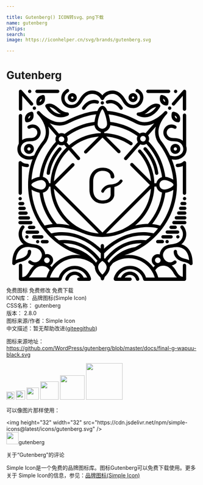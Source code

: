 ```yaml
---

title: Gutenberg() ICON转svg、png下载
name: gutenberg
zhTips: 
search: 
image: https://iconhelper.cn/svg/brands/gutenberg.svg

---
```


# Gutenberg  <small style="font-size: 60%;font-weight: 100"></small>

<div id="svg" class="svg-wrap">
<svg role="img" viewBox="0 0 24 24" xmlns="http://www.w3.org/2000/svg"><title>Gutenberg icon</title><path d="M14.439,11.358c-0.084-0.057-0.199-0.034-0.256,0.051c-0.334,0.503-1.043,0.53-1.08,0.53 c-0.007,0-0.01,0-0.017,0c-0.874,0-1.208,0.746-1.221,0.776c-0.04,0.094,0.003,0.202,0.094,0.243 c0.024,0.01,0.051,0.017,0.074,0.017c0.071,0,0.138-0.04,0.169-0.111c0.003-0.007,0.233-0.52,0.823-0.553v0.955 c-0.024,0.206-0.121,0.368-0.294,0.489c-0.179,0.125-0.418,0.189-0.712,0.189c-0.351,0-0.638-0.121-0.85-0.361 c-0.216-0.24-0.324-0.58-0.324-1.019l0.003-1.053c0.017-0.388,0.121-0.695,0.321-0.914c0.216-0.24,0.499-0.361,0.85-0.361 c0.294,0,0.533,0.064,0.712,0.189c0.179,0.125,0.28,0.297,0.297,0.52l0,0c0,0.007,0,0.017,0,0.024c0,0.128,0.105,0.233,0.233,0.233 c0.128,0,0.233-0.105,0.233-0.233c0-0.007,0-0.017,0-0.024l0,0c-0.034-0.334-0.186-0.597-0.459-0.796 C12.762,9.948,12.422,9.85,12.01,9.85c-0.489,0-0.884,0.162-1.184,0.482c-0.283,0.3-0.432,0.695-0.449,1.181l0,0l0,0 c0,0.034-0.003,0.067-0.003,0.101l0.003,0.948h-0.003c0,0.536,0.152,0.965,0.452,1.285s0.695,0.482,1.184,0.482 c0.412,0,0.752-0.098,1.026-0.297c0.25-0.182,0.398-0.422,0.449-0.719l0.01-1.059c0.307-0.074,0.725-0.243,0.989-0.641 C14.55,11.53,14.527,11.415,14.439,11.358z M17.688,0.511h2.588c0.115,0,0.209-0.094,0.209-0.209s-0.094-0.209-0.209-0.209h-2.588 c-0.115,0-0.209,0.094-0.209,0.209S17.573,0.511,17.688,0.511z M3.825,0.511h2.588c0.115,0,0.209-0.094,0.209-0.209 S6.527,0.093,6.413,0.093H3.825c-0.115,0-0.209,0.094-0.209,0.209S3.707,0.511,3.825,0.511z M20.408,2.191 c0.116,0,0.209,0.094,0.209,0.209c0,0.116-0.094,0.209-0.209,0.209c-0.116,0-0.209-0.094-0.209-0.209 C20.198,2.285,20.292,2.191,20.408,2.191z M11.99,1.533c0.116,0,0.209,0.094,0.209,0.209s-0.094,0.209-0.209,0.209 s-0.209-0.094-0.209-0.209S11.874,1.533,11.99,1.533z M8.11,2.404c0.003,0,0.007,0,0.01,0c0.786,0,1.137-0.493,1.404-0.951 c0.088-0.152,0.412-0.658,0.87-0.789c0.567-0.165,1.171,0.098,1.407,0.614c0.034,0.074,0.108,0.118,0.182,0.121 c0.003,0,0.007,0,0.01,0c0.003,0,0.007,0,0.013,0c0.074-0.003,0.148-0.047,0.182-0.121c0.236-0.516,0.84-0.779,1.407-0.614 c0.459,0.135,0.783,0.638,0.87,0.789c0.267,0.462,0.617,0.951,1.414,0.951l0,0c0.479,0,1.046-0.358,1.204-1.043 c0.132-0.567-0.111-1.08-0.641-1.339c-0.105-0.051-0.229-0.01-0.28,0.094c-0.051,0.105-0.01,0.229,0.094,0.28 c0.503,0.25,0.459,0.692,0.418,0.87c-0.081,0.351-0.391,0.722-0.8,0.722c-0.523,0-0.773-0.263-1.053-0.746 c-0.138-0.236-0.523-0.81-1.113-0.982c-0.644-0.189-1.326,0.037-1.717,0.533c-0.391-0.496-1.073-0.722-1.717-0.533 c-0.59,0.172-0.975,0.746-1.113,0.982c-0.28,0.482-0.53,0.746-1.043,0.746c-0.003,0-0.007,0-0.007,0 c-0.445-0.003-0.729-0.314-0.81-0.621c-0.04-0.145-0.125-0.641,0.442-0.978c0.098-0.057,0.132-0.186,0.071-0.287 C7.755,0.005,7.631-0.029,7.529,0.032C6.878,0.42,6.777,1.034,6.898,1.479C7.047,2.029,7.536,2.4,8.11,2.404z M11.996,22.1H12l0,0 H11.996z M3.498,2.191c0.116,0,0.209,0.094,0.209,0.209c0,0.116-0.094,0.209-0.209,0.209S3.288,2.516,3.288,2.4 C3.288,2.285,3.382,2.191,3.498,2.191z M2.911,0.096c0.116,0,0.209,0.094,0.209,0.209S3.026,0.514,2.911,0.514 S2.701,0.421,2.701,0.305S2.795,0.096,2.911,0.096z M21.15,0.096c0.116,0,0.209,0.094,0.209,0.209s-0.094,0.209-0.209,0.209 s-0.209-0.094-0.209-0.209S21.034,0.096,21.15,0.096z M22.27,13.5c0.116,0,0.209,0.094,0.209,0.209 c0,0.116-0.094,0.209-0.209,0.209c-0.116,0-0.209-0.094-0.209-0.209C22.061,13.594,22.154,13.5,22.27,13.5z M21.43,18.285 c0.116,0,0.209,0.094,0.209,0.209c0,0.116-0.094,0.209-0.209,0.209s-0.209-0.094-0.209-0.209 C21.221,18.378,21.314,18.285,21.43,18.285z M20.087,18.882c0.116,0,0.209,0.094,0.209,0.209c0,0.116-0.094,0.209-0.209,0.209 c-0.116,0-0.209-0.094-0.209-0.209C19.878,18.975,19.972,18.882,20.087,18.882z M7.674,1.088c0,0.31,0.253,0.563,0.563,0.563 c0.31,0,0.563-0.253,0.563-0.563S8.548,0.524,8.238,0.524C7.928,0.521,7.674,0.774,7.674,1.088z M8.238,0.939 c0.081,0,0.148,0.067,0.148,0.148c0,0.081-0.067,0.148-0.148,0.148c-0.081,0-0.148-0.067-0.148-0.148 C8.089,1.007,8.157,0.939,8.238,0.939z M15.829,1.651c0.31,0,0.563-0.253,0.563-0.563s-0.253-0.563-0.563-0.563 c-0.31,0-0.563,0.253-0.563,0.563S15.519,1.651,15.829,1.651z M15.829,0.939c0.081,0,0.148,0.067,0.148,0.148 c0,0.081-0.067,0.148-0.148,0.148s-0.148-0.067-0.148-0.148C15.681,1.007,15.748,0.939,15.829,0.939z M12.56,1.439 c-0.108,0.04-0.162,0.159-0.121,0.267c0.04,0.108,0.159,0.162,0.267,0.125c0.034-0.013,0.843-0.283,1.464,0.682 c0.04,0.061,0.108,0.094,0.175,0.094c0.037,0,0.078-0.01,0.111-0.034c0.098-0.061,0.125-0.192,0.064-0.287 C13.872,1.284,12.955,1.294,12.56,1.439z M11.433,1.439c-0.03-0.01-0.307-0.108-0.685-0.051c-0.351,0.051-0.854,0.25-1.272,0.901 C9.415,2.387,9.442,2.515,9.54,2.576c0.034,0.024,0.074,0.034,0.111,0.034c0.067,0,0.135-0.034,0.175-0.094 c0.617-0.965,1.427-0.695,1.464-0.682c0.108,0.04,0.226-0.017,0.267-0.125C11.598,1.601,11.541,1.479,11.433,1.439z M21.032,2.009 l1.016-1.154v1.663c0,0.115,0.094,0.209,0.209,0.209s0.209-0.094,0.209-0.209V0.305c0-0.088-0.054-0.165-0.135-0.196 s-0.172-0.007-0.229,0.057l-1.38,1.569c-0.078,0.088-0.067,0.219,0.02,0.294C20.823,2.107,20.954,2.097,21.032,2.009z M1.767,2.731 c0.115,0,0.209-0.094,0.209-0.209V0.858l1.016,1.154C3.069,2.1,3.201,2.107,3.285,2.033c0.088-0.078,0.094-0.209,0.02-0.294 l-1.38-1.572C1.868,0.103,1.777,0.079,1.696,0.109C1.615,0.14,1.561,0.217,1.561,0.305v2.217C1.561,2.636,1.652,2.731,1.767,2.731z  M16.497,2.937c-0.098-0.007-0.189,0.061-0.213,0.155c-0.024,0.098,0.024,0.199,0.111,0.24c0.331,0.155,0.631,0.216,0.901,0.216 c0.516,0,0.928-0.226,1.215-0.462c0.459-0.378,0.695-0.854,0.705-0.874c0.047-0.098,0.013-0.216-0.081-0.27 c-0.213-0.125-0.58-0.202-1.14,0.138c-0.28,0.172-0.496,0.378-0.533,0.415C16.949,2.947,16.521,2.937,16.497,2.937z M17.742,2.805 c0.003-0.003,0.007-0.007,0.01-0.01c0.159-0.159,0.607-0.526,0.958-0.543c-0.101,0.145-0.253,0.341-0.459,0.513 c-0.304,0.25-0.628,0.371-0.972,0.364C17.422,3.055,17.58,2.947,17.742,2.805z M4.958,1.941C4.864,1.995,4.83,2.114,4.878,2.211 c0.01,0.02,0.246,0.496,0.705,0.874c0.287,0.236,0.695,0.462,1.215,0.462c0.273,0,0.574-0.061,0.901-0.216 c0.091-0.044,0.135-0.142,0.111-0.24C7.786,2.994,7.698,2.93,7.597,2.933c-0.017,0-0.449,0.013-0.962-0.439 C6.598,2.458,6.382,2.252,6.102,2.08C5.542,1.742,5.171,1.82,4.958,1.941z M6.355,2.805c0.159,0.142,0.317,0.246,0.462,0.324 c-0.729,0.007-1.211-0.55-1.431-0.877c0.351,0.017,0.8,0.385,0.958,0.543C6.349,2.798,6.352,2.802,6.355,2.805z M22.516,19.759 c-0.209-0.175-0.439-0.277-0.651-0.334c0.081-0.061,0.159-0.132,0.226-0.209c0.516-0.607,0.52-1.501,0.007-2.082 c-0.078-0.088-0.209-0.094-0.294-0.017c-0.088,0.078-0.094,0.209-0.017,0.294c0.375,0.425,0.368,1.083-0.013,1.535 c-0.31,0.364-0.901,0.452-1.076,0.472c-0.53,0.057-1.124,0.179-1.444,0.904c-0.051,0.111-0.081,0.236-0.088,0.371 c-0.074-0.024-0.155-0.037-0.236-0.037c-0.422,0-0.766,0.344-0.766,0.766c0,0.29,0.162,0.543,0.401,0.671 c-0.071,0.064-0.138,0.135-0.199,0.216c-0.709-0.955-1.842-1.555-3.09-1.555c-0.179,0-0.358,0.013-0.53,0.037 c1.026-0.314,1.98-0.803,2.851-1.451l0,0c1.124-0.84,2.058-1.937,2.699-3.168c0.675-1.296,1.016-2.696,1.016-4.153 c0-0.01,0-0.017,0-0.027c0-0.003,0-0.003,0-0.007s0-0.007,0-0.01c-0.007-1.184-0.27-2.25-0.644-3.168 c0.138,0.027,0.27,0.037,0.388,0.037c0.874,0,1.258-0.601,1.299-0.671l0,0c0.189-0.317,0.219-0.702,0.111-1.049 c0.003-0.01,0.003-0.024,0.003-0.037V3.284c0-0.115-0.094-0.209-0.209-0.209c-0.115,0-0.209,0.094-0.209,0.209v3.195 c-0.354-0.307-0.867-0.341-1.08-0.341c-0.412,0.003-0.668-0.061-0.857-0.385c-0.159-0.273-0.067-0.557,0.091-0.719 c0.199-0.202,0.482-0.229,0.759-0.078c0.101,0.054,0.229,0.02,0.283-0.081c0.054-0.101,0.02-0.229-0.081-0.283 c-0.439-0.243-0.931-0.182-1.258,0.148c-0.324,0.331-0.385,0.82-0.155,1.218c0.3,0.516,0.756,0.59,1.204,0.59 c0.007,0,0.01,0,0.017,0c0.135,0,0.57,0.02,0.82,0.256c0.324,0.307,0.408,0.789,0.196,1.147c0,0-0.003,0.003-0.003,0.007 c-0.017,0.03-0.418,0.712-1.538,0.354c-0.337-0.715-0.729-1.323-1.093-1.808L19.19,6.631l0.165-0.128l-0.067-0.088 c-0.719-1.204,0.111-2.487,0.543-3.03l0.243-0.277l0,0l0,0l0,0c0.074-0.088,0.067-0.219-0.02-0.294 c-0.084-0.071-0.206-0.067-0.283,0.01l0,0c-0.007,0.007-0.044,0.044-0.101,0.108c-0.375,0.381-1.839,1.731-3.259,1.026l-0.04-0.027 l-0.02-0.013c-1.272-0.685-2.527-1.08-3.725-1.181c-0.155-0.354-0.361-0.624-0.621-0.624c-0.263,0-0.469,0.273-0.628,0.634 c-1.677,0.074-3.762,1.157-3.85,1.201C6.099,4.668,4.628,3.311,4.253,2.93C4.196,2.866,4.155,2.829,4.152,2.822l0,0 c-0.078-0.078-0.199-0.081-0.283-0.01c-0.088,0.074-0.094,0.206-0.02,0.294l0,0l0,0l0,0l0.26,0.294 C4.26,3.588,4.452,3.861,4.614,4.188c0.405,0.82,0.412,1.565,0.024,2.22C4.155,7.009,3.764,7.64,3.464,8.305 c-1.13,0.368-1.535-0.321-1.552-0.351c0-0.003-0.003-0.003-0.003-0.007C1.696,7.589,1.78,7.107,2.104,6.8 c0.25-0.236,0.685-0.256,0.82-0.256h0.003c0.452,0,0.918-0.071,1.218-0.59C4.375,5.555,4.314,5.062,3.99,4.735 C3.663,4.401,3.17,4.344,2.732,4.587C2.63,4.641,2.593,4.769,2.651,4.87c0.054,0.101,0.182,0.138,0.283,0.081 c0.28-0.152,0.563-0.125,0.759,0.078C3.852,5.191,3.94,5.474,3.784,5.747C3.599,6.068,3.346,6.132,2.941,6.132 c-0.003,0-0.007,0-0.013,0c-0.186,0-0.617,0.027-0.962,0.25V3.335c0-0.115-0.094-0.209-0.209-0.209 c-0.115,0-0.209,0.094-0.209,0.209v3.509C1.318,7.255,1.305,7.758,1.541,8.163C1.564,8.207,1.709,8.45,2.033,8.632 C2.219,8.736,2.485,8.834,2.84,8.834c0.128,0,0.27-0.013,0.422-0.044c-0.364,0.978-0.547,2.031-0.553,3.178 c0,0.003,0,0.003,0,0.007v0.003c0,0.01,0,0.02,0,0.027c0,2.072,0.729,4.106,2.051,5.729c1.171,1.437,2.763,2.503,4.528,3.047 c-0.186-0.027-0.375-0.04-0.563-0.04c-1.238,0-2.362,0.59-3.07,1.532c-0.057-0.074-0.121-0.145-0.192-0.206 c0.223-0.135,0.375-0.378,0.375-0.658c0-0.422-0.344-0.766-0.766-0.766c-0.078,0-0.152,0.013-0.223,0.034 c-0.01-0.132-0.04-0.256-0.088-0.368c-0.324-0.725-0.914-0.847-1.444-0.904c-0.175-0.02-0.766-0.108-1.076-0.472 c-0.391-0.442-0.398-1.1-0.024-1.525c0.078-0.088,0.067-0.219-0.017-0.294c-0.088-0.078-0.219-0.067-0.294,0.017 c-0.509,0.58-0.506,1.474,0.007,2.082c0.067,0.081,0.145,0.148,0.226,0.209c-0.213,0.057-0.442,0.162-0.651,0.334 c-0.496,0.408-0.749,1.09-0.756,2.018c-0.017,0.084,0.02,0.172,0.094,0.219c0.034,0.02,0.071,0.03,0.108,0.03 c0.013,0,0.03-0.003,0.044-0.007h0.003c0.007,0,0.01-0.003,0.017-0.007c0.01-0.003,0.024-0.007,0.034-0.013 c0.003,0,0.003-0.003,0.007-0.003c0.034-0.02,0.064-0.047,0.084-0.081c0.081-0.105,0.415-0.236,0.692-0.294 c1.083-0.236,1.309-0.968,1.275-1.319c-0.01-0.115-0.111-0.199-0.226-0.189c-0.115,0.01-0.199,0.111-0.189,0.226 c0,0.003,0.003,0.064-0.017,0.155c-0.051,0.209-0.236,0.57-0.931,0.722c-0.003,0-0.003,0-0.007,0 c-0.081,0.017-0.324,0.074-0.55,0.179c0.061-0.601,0.253-1.039,0.58-1.312c0.503-0.418,1.167-0.3,1.174-0.297 c0.024,0.003,0.044,0.003,0.064,0c0.111,0.024,0.206,0.037,0.277,0.044c0.557,0.061,0.897,0.182,1.11,0.658 c0.165,0.375-0.047,0.806-0.334,1.022c-0.145,0.111-0.533,0.331-0.968-0.027c-0.088-0.074-0.219-0.061-0.294,0.027 c-0.074,0.088-0.061,0.219,0.027,0.294c0.196,0.162,0.415,0.256,0.641,0.283c-0.29,0.236-0.486,0.533-0.574,0.688 c-0.283,0.489-0.513,0.752-0.894,0.756v-1.461c0-0.115-0.094-0.209-0.209-0.209s-0.209,0.094-0.209,0.209v1.694 c0,0.084,0.051,0.155,0.121,0.189c0.037,0.027,0.081,0.047,0.128,0.047h4.858c0.074,0,0.135-0.037,0.175-0.094 c0.027-0.027,0.051-0.061,0.061-0.101c0.192-0.746,0.864-1.265,1.633-1.265c0.688,0,1.299,0.418,1.559,1.043H9.652 c-0.182-0.449-0.621-0.749-1.117-0.749c-0.543,0-1.022,0.368-1.167,0.891c-0.03,0.111,0.037,0.226,0.145,0.256 c0.111,0.03,0.226-0.037,0.256-0.145c0.094-0.344,0.408-0.584,0.763-0.584c0.263,0,0.499,0.128,0.644,0.331H9.054 c-0.115,0-0.209,0.094-0.209,0.209s0.094,0.209,0.209,0.209h0.422C9.483,23.997,9.493,24,9.5,24c0.01,0,0.02,0,0.027-0.003h0.837 c0.115,0,0.209-0.094,0.209-0.209c0-0.01,0-0.02-0.003-0.03c0.003-0.027,0.003-0.057-0.003-0.088 c-0.246-0.914-1.083-1.552-2.031-1.552c-0.918,0-1.724,0.594-2.004,1.461h-1.09c0.088-0.28,0.206-0.54,0.354-0.783 c0.01-0.013,0.017-0.027,0.027-0.04c0.617-0.968,1.697-1.589,2.895-1.589c0.709,0,1.39,0.216,1.967,0.621 c0.017,0.01,0.034,0.02,0.051,0.024c0.088,0.105,0.175,0.216,0.26,0.331c0.02,0.027,0.037,0.054,0.057,0.081 c-0.02,0.428,0.213,0.877,0.695,1.336c0.017,0.051,0.034,0.094,0.044,0.128v0.044c0,0.115,0.094,0.209,0.209,0.209 c0.098,0,0.175-0.064,0.199-0.155l0,0c0-0.003,0.03-0.105,0.091-0.273c0.435-0.425,0.651-0.84,0.648-1.242 c0.027-0.04,0.057-0.084,0.088-0.125c0.094-0.128,0.192-0.253,0.294-0.371c0.574-0.398,1.245-0.607,1.947-0.607 c1.512,0,2.834,0.985,3.273,2.412h-1.09c-0.277-0.867-1.083-1.461-2.004-1.461c-0.948,0-1.781,0.638-2.031,1.552 c-0.01,0.034-0.01,0.067,0,0.101c0,0.007,0,0.01,0,0.017c0,0.115,0.094,0.209,0.209,0.209h1.829c0.115,0,0.209-0.094,0.209-0.209 s-0.094-0.209-0.209-0.209h-0.665c0.145-0.202,0.381-0.331,0.644-0.331c0.361,0,0.675,0.243,0.766,0.594 c0.024,0.094,0.108,0.155,0.202,0.155c0.017,0,0.034-0.003,0.051-0.007c0.111-0.027,0.179-0.142,0.152-0.253 c-0.138-0.533-0.617-0.908-1.171-0.908c-0.493,0-0.931,0.3-1.117,0.749h-0.422c0.256-0.624,0.87-1.043,1.559-1.043 c0.769,0,1.441,0.52,1.633,1.265c0.003,0.017,0.013,0.034,0.02,0.051c0.027,0.084,0.105,0.145,0.199,0.145h4.95 c0.115,0,0.209-0.094,0.209-0.209c0-0.003,0-0.01,0-0.013s0-0.01,0-0.013v-0.04c0.003-0.02,0.003-0.04,0.003-0.061 c0-0.003,0-0.007-0.003-0.01v-1.582c0-0.115-0.094-0.209-0.209-0.209s-0.209,0.094-0.209,0.209v1.417 c-0.351-0.027-0.57-0.287-0.84-0.752c-0.088-0.148-0.27-0.428-0.54-0.658c0.186-0.04,0.364-0.128,0.53-0.267 c0.088-0.074,0.101-0.206,0.027-0.294s-0.206-0.101-0.294-0.027c-0.432,0.358-0.82,0.138-0.968,0.027 c-0.287-0.216-0.499-0.651-0.334-1.022c0.213-0.476,0.553-0.601,1.11-0.658c0.071-0.007,0.165-0.02,0.277-0.044 c0.02,0.003,0.044,0.003,0.067,0c0.007,0,0.665-0.121,1.171,0.297c0.331,0.273,0.526,0.712,0.584,1.316 c-0.229-0.108-0.476-0.165-0.553-0.182c-0.003,0-0.003,0-0.007,0c-0.692-0.152-0.881-0.509-0.931-0.719 c-0.02-0.088-0.02-0.148-0.017-0.155c0.01-0.115-0.074-0.216-0.189-0.226c-0.115-0.01-0.216,0.074-0.226,0.189 c-0.034,0.354,0.192,1.083,1.279,1.319c0.28,0.061,0.634,0.199,0.698,0.304c0,0,0,0.003,0.003,0.003 c0.01,0.013,0.02,0.027,0.03,0.037c0.003,0.003,0.007,0.003,0.01,0.007c0.01,0.007,0.02,0.017,0.03,0.02 c0.003,0.003,0.01,0.007,0.013,0.007c0.01,0.007,0.02,0.01,0.03,0.013c0.003,0,0.01,0.003,0.013,0.003 c0.013,0.003,0.03,0.007,0.047,0.007l0,0c0.013,0,0.024,0,0.037-0.003c0.003,0,0.007,0,0.01-0.003 c0.01-0.003,0.02-0.007,0.034-0.01h0.003c0.01-0.003,0.017-0.01,0.027-0.013l0.003-0.003c0.007-0.003,0.013-0.01,0.017-0.013 c0.003-0.003,0.01-0.007,0.013-0.013c0.003-0.003,0.01-0.01,0.013-0.013c0.003-0.007,0.01-0.01,0.013-0.017s0.007-0.01,0.01-0.017 c0.003-0.007,0.007-0.01,0.01-0.017s0.003-0.013,0.007-0.02c0.003-0.007,0.003-0.013,0.007-0.02c0-0.007,0.003-0.013,0.003-0.017 c0-0.007,0.003-0.013,0.003-0.024V21.82C23.275,20.866,23.019,20.174,22.516,19.759z M5.009,23.575H2.813 c0.186-0.189,0.317-0.415,0.418-0.59c0.088-0.152,0.412-0.658,0.87-0.789c0.54-0.159,1.046,0.027,1.296,0.455 C5.232,22.937,5.1,23.248,5.009,23.575z M5.066,21.763c-0.192,0-0.348-0.155-0.348-0.348s0.155-0.348,0.348-0.348 c0.192,0,0.348,0.155,0.348,0.348C5.414,21.608,5.255,21.763,5.066,21.763z M17.435,19.128L17.435,19.128l0.03,0.037L17.435,19.128 z M17.442,18.919c-1.97-0.229-3.394,0.617-4.244,1.366c-0.368,0.324-0.658,0.658-0.877,0.941c-0.04-0.027-0.078-0.054-0.111-0.071 v-0.594c1.596-1.603,3.182-2.082,4.234-2.2c0.698-0.078,1.262-0.013,1.599,0.051C17.85,18.592,17.651,18.76,17.442,18.919z M19.915,15.977c-0.202,0.388-0.435,0.759-0.692,1.117c-0.267-0.084-0.601-0.162-1.002-0.199c0.894-1.134,1.461-2.487,1.643-3.914 c0.29-0.034,0.692-0.159,0.999-0.358C20.782,13.794,20.465,14.921,19.915,15.977z M18.495,12.212l0.243-0.01 c0.081,0.361,0.354,0.651,0.712,0.749c-0.189,1.444-0.789,2.807-1.748,3.92c-0.462,0-0.999,0.054-1.606,0.186 C17.513,15.903,18.437,14.165,18.495,12.212z M14.53,17.542c-0.135,0.054-0.229,0.098-0.277,0.118 c-0.56,0.223-1.161,0.368-1.788,0.415l5.597-5.597C17.894,14.732,16.49,16.642,14.53,17.542z M20.883,11.986 c-0.007,0.189-0.523,0.496-0.978,0.57c-0.064,0.01-0.128,0.017-0.189,0.017c-0.081,0-0.159-0.017-0.229-0.047 c-0.213-0.091-0.361-0.3-0.361-0.543c0-0.243,0.148-0.452,0.361-0.543c0.071-0.03,0.148-0.047,0.229-0.047 c0.061,0,0.125,0.007,0.189,0.017c0.455,0.074,0.968,0.381,0.978,0.567C20.883,11.979,20.883,11.982,20.883,11.986z M18.93,6.648 l0.088,0.118l0,0c0.766,1.022,1.663,2.605,1.835,4.575c-0.304-0.196-0.702-0.321-0.989-0.354c-0.216-1.707-0.975-3.249-2.099-4.44 c0.047-0.098,0.074-0.209,0.074-0.324c0-0.155-0.047-0.3-0.125-0.418l0.958-1.093C18.491,5.406,18.579,6.064,18.93,6.648z M16.133,4.283l0.044,0.03L16.2,4.327c0.334,0.169,0.692,0.253,1.063,0.253c0.391,0,0.8-0.094,1.211-0.283l-1.08,1.231 c-0.098-0.047-0.206-0.071-0.324-0.071c-0.152,0-0.29,0.044-0.408,0.118c-1.063-0.776-2.321-1.292-3.691-1.461 c-0.034-0.246-0.101-0.597-0.202-0.941C13.852,3.294,14.982,3.666,16.133,4.283z M17.422,6.223c0,0.152-0.101,0.283-0.24,0.331 c-0.034,0.01-0.071,0.017-0.108,0.017c-0.01,0-0.024,0-0.034,0c-0.155-0.013-0.28-0.132-0.307-0.28 c-0.003-0.02-0.007-0.044-0.007-0.064c0-0.024,0.003-0.044,0.007-0.067c0.03-0.152,0.159-0.27,0.317-0.28c0.007,0,0.017,0,0.024,0 s0.013,0,0.02,0c0.155,0.01,0.287,0.121,0.321,0.27c0.003,0.02,0.007,0.037,0.007,0.057C17.418,6.209,17.422,6.216,17.422,6.223z M12.988,4.539c1.255,0.165,2.416,0.644,3.398,1.353c-0.051,0.101-0.078,0.213-0.078,0.334c0,0.152,0.044,0.29,0.121,0.412 l-1.68,1.916c-0.078,0.088-0.067,0.219,0.02,0.294c0.04,0.034,0.088,0.051,0.138,0.051c0.057,0,0.115-0.024,0.159-0.071 l1.677-1.913c0.101,0.051,0.213,0.078,0.334,0.078c0.155,0,0.297-0.047,0.415-0.125c1.046,1.12,1.751,2.557,1.96,4.15 c-0.361,0.101-0.641,0.398-0.715,0.769l-0.24,0.01c-0.051-1.542-0.648-3.013-1.69-4.157c-0.078-0.084-0.209-0.091-0.294-0.013 c-0.084,0.078-0.091,0.209-0.013,0.294c0.918,1.005,1.464,2.281,1.569,3.63l-2.244-2.237c-0.081-0.081-0.213-0.081-0.294,0 c-0.081,0.081-0.081,0.213,0,0.294l2.409,2.409l-5.938,5.938l-5.938-5.938l2.389-2.389c0.081-0.081,0.081-0.213,0-0.294 c-0.081-0.081-0.213-0.081-0.294,0L5.944,11.55c0.118-1.535,0.806-2.915,1.856-3.92l1.046,1.194 c0.04,0.047,0.098,0.071,0.159,0.071c0.047,0,0.098-0.017,0.138-0.051c0.088-0.078,0.094-0.209,0.02-0.294L8.113,7.353 c0.945-0.789,2.129-1.299,3.428-1.397L9.76,7.721c-0.081,0.081-0.081,0.213,0,0.294c0.04,0.04,0.094,0.061,0.148,0.061 s0.105-0.02,0.148-0.061l1.957-1.937l1.9,1.9c0.081,0.081,0.213,0.081,0.294,0c0.081-0.081,0.081-0.213,0-0.294l-1.727-1.727 c1.07,0.081,2.088,0.439,2.976,1.049c0.094,0.064,0.226,0.04,0.29-0.054c0.064-0.094,0.04-0.226-0.054-0.29 c-1.026-0.705-2.22-1.097-3.468-1.134V5.379C12.614,5.285,12.928,4.951,12.988,4.539z M6.892,7.046 c0.118,0,0.229-0.027,0.327-0.074l0.3,0.344c-1.191,1.137-1.95,2.719-2.011,4.477l-0.169-0.01 c-0.081-0.395-0.388-0.705-0.783-0.786c0.206-1.562,0.894-2.972,1.906-4.079C6.588,6.999,6.733,7.046,6.892,7.046z M6.544,6.284 c0-0.017,0-0.03,0.003-0.047c0-0.01,0.003-0.017,0.003-0.027c0.03-0.148,0.159-0.263,0.314-0.273c0.007,0,0.013,0,0.017,0 s0.003,0,0.007,0c0.159,0,0.294,0.108,0.334,0.256c0.007,0.03,0.013,0.061,0.013,0.091c0,0.024-0.003,0.047-0.007,0.071 c-0.03,0.148-0.159,0.263-0.314,0.273c-0.01,0-0.017,0-0.027,0c-0.044,0-0.088-0.01-0.125-0.024 C6.639,6.557,6.544,6.429,6.544,6.284z M5.336,12.201l0.172,0.01c0.057,1.957,0.985,3.698,2.406,4.852 c-0.611-0.135-1.147-0.189-1.613-0.192c-0.951-1.11-1.555-2.466-1.744-3.904C4.945,12.886,5.252,12.586,5.336,12.201z M5.94,12.478 l5.597,5.597C8.555,17.849,6.166,15.461,5.94,12.478z M11.43,4.077c0.091-0.631,0.401-1.474,0.563-1.542 c0.186,0.071,0.472,0.945,0.56,1.538C12.57,4.192,12.58,4.3,12.58,4.388c0,0.037-0.003,0.071-0.01,0.105 c-0.051,0.273-0.29,0.482-0.58,0.482s-0.53-0.209-0.58-0.482c-0.007-0.034-0.01-0.071-0.01-0.105 C11.403,4.296,11.413,4.192,11.43,4.077z M11.794,5.376v0.145c-1.505,0.047-2.881,0.611-3.961,1.515L7.536,6.695 C7.614,6.577,7.661,6.432,7.661,6.28c0-0.128-0.034-0.25-0.088-0.354c0.989-0.725,2.159-1.215,3.431-1.387 C11.062,4.958,11.382,5.295,11.794,5.376z M6.642,4.58c0.371,0,0.729-0.084,1.066-0.253c0.02-0.01,1.947-1.012,3.505-1.147 c-0.101,0.341-0.169,0.695-0.202,0.938C9.625,4.29,8.346,4.826,7.276,5.622C7.162,5.555,7.033,5.518,6.892,5.518 c-0.118,0-0.229,0.027-0.327,0.074L5.431,4.3C5.846,4.485,6.251,4.58,6.642,4.58z M4.958,6.668l0.017-0.024 c0.351-0.58,0.439-1.242,0.263-1.937l1.012,1.157C6.173,5.983,6.126,6.128,6.126,6.28c0,0.111,0.024,0.216,0.067,0.314 c-1.103,1.188-1.846,2.713-2.058,4.4c-0.3,0.047-0.698,0.175-0.999,0.368C3.255,9.58,3.852,8.038,4.958,6.668z M3.12,11.979 c0.007-0.196,0.55-0.466,0.978-0.553c0.094-0.02,0.182-0.03,0.256-0.03c0.057,0,0.108,0.007,0.162,0.024 c0.246,0.071,0.428,0.297,0.428,0.567s-0.182,0.496-0.428,0.567c-0.051,0.013-0.105,0.024-0.162,0.024 c-0.078,0-0.165-0.01-0.256-0.03c-0.428-0.091-0.972-0.361-0.978-0.557C3.12,11.982,3.12,11.982,3.12,11.979z M3.14,12.6 c0.3,0.196,0.702,0.324,0.999,0.371c0.179,1.431,0.746,2.787,1.643,3.92c-0.401,0.037-0.736,0.111-1.005,0.196 C3.808,15.758,3.248,14.222,3.14,12.6z M5.077,17.478c-0.01-0.013-0.02-0.024-0.03-0.037c1.016-0.28,2.126-0.132,2.905,0.054 c0.941,0.226,1.63,0.553,1.636,0.557l0.003-0.007c0.746,0.297,1.559,0.462,2.409,0.462c0.847,0,1.657-0.162,2.399-0.459l0,0 c0,0,0.007-0.003,0.02-0.01c0.088-0.037,0.179-0.074,0.263-0.115c0.287-0.118,0.769-0.294,1.35-0.432 c0.786-0.189,1.9-0.337,2.915-0.054c-0.175,0.216-0.358,0.422-0.553,0.621c-0.283-0.078-1.005-0.226-1.98-0.121 c-1.059,0.115-2.618,0.567-4.211,2.038v-0.368c0-0.115-0.094-0.209-0.209-0.209c-0.115,0-0.209,0.094-0.209,0.209v0.348 c-1.582-1.454-3.134-1.903-4.187-2.018c-0.999-0.108-1.731,0.054-1.997,0.128C5.424,17.883,5.245,17.684,5.077,17.478z M5.964,18.416c0.337-0.067,0.908-0.135,1.619-0.054c1.873,0.209,3.31,1.279,4.211,2.176v0.611 c-0.03,0.017-0.064,0.037-0.101,0.064c-0.219-0.28-0.506-0.607-0.867-0.924c-0.85-0.752-2.281-1.603-4.258-1.366v0.003 C6.359,18.764,6.156,18.595,5.964,18.416z M11.204,21.723c-0.395-0.506-0.827-0.887-1.258-1.174l0.003-0.01 c-0.01-0.003-0.02-0.007-0.03-0.007c-0.719-0.469-1.441-0.675-2.021-0.759c-0.273-0.142-0.543-0.3-0.803-0.472 c1.272-0.037,2.426,0.395,3.445,1.289c0.351,0.307,0.628,0.624,0.837,0.897C11.312,21.557,11.254,21.635,11.204,21.723z M12.212,22.988c-0.051,0.061-0.105,0.121-0.165,0.182c-0.013,0.013-0.03,0.03-0.047,0.044l-0.003,0.003l-0.003,0.003v-0.007 c-0.007-0.007-0.017-0.013-0.024-0.024c-0.067-0.064-0.125-0.128-0.179-0.192c-0.246-0.294-0.354-0.567-0.317-0.816 c0.003-0.02,0.007-0.04,0.013-0.061c0.027-0.108,0.078-0.202,0.138-0.283c0.051-0.067,0.108-0.125,0.165-0.175 c0.051-0.044,0.101-0.081,0.145-0.111c0.02-0.013,0.037-0.024,0.054-0.034c0,0,0.003,0,0.003-0.003h0.003 c0.024,0.013,0.047,0.03,0.078,0.051c0.04,0.027,0.088,0.064,0.135,0.105c0.061,0.054,0.121,0.118,0.172,0.189 c0.061,0.088,0.111,0.186,0.132,0.297c0,0.007,0.003,0.017,0.007,0.024C12.557,22.424,12.452,22.694,12.212,22.988z M13.036,21.466 c-0.007,0.007-0.013,0.013-0.017,0.02c-0.078,0.088-0.148,0.175-0.213,0.26c-0.051-0.088-0.108-0.169-0.169-0.24 c0.209-0.273,0.493-0.601,0.85-0.914c1.012-0.891,2.163-1.323,3.425-1.292c-0.263,0.172-0.533,0.334-0.81,0.476 C14.658,19.995,13.67,20.744,13.036,21.466z M18.923,21.068c0.192,0,0.348,0.155,0.348,0.348s-0.155,0.348-0.348,0.348 s-0.348-0.155-0.348-0.348C18.576,21.227,18.731,21.068,18.923,21.068z M19.976,22.151c0.459,0.135,0.783,0.638,0.87,0.789 c0.108,0.189,0.253,0.439,0.466,0.634H18.98c-0.088-0.317-0.213-0.617-0.371-0.894C18.866,22.222,19.439,21.993,19.976,22.151z M2.199,7.495c0,0.341,0.277,0.621,0.621,0.621S3.44,7.839,3.44,7.495c0-0.341-0.277-0.621-0.621-0.621S2.199,7.154,2.199,7.495z M3.022,7.495c0,0.111-0.091,0.202-0.202,0.202c-0.111,0-0.202-0.091-0.202-0.202s0.091-0.202,0.202-0.202 C2.931,7.292,3.022,7.384,3.022,7.495z M21.737,7.495c0-0.341-0.277-0.621-0.621-0.621c-0.341,0-0.621,0.277-0.621,0.621 c0,0.341,0.277,0.621,0.621,0.621S21.737,7.839,21.737,7.495z M20.914,7.495c0-0.111,0.091-0.202,0.202-0.202 s0.202,0.091,0.202,0.202s-0.091,0.202-0.202,0.202C21.005,7.701,20.914,7.61,20.914,7.495z M22.334,9.04 c-0.078-0.03-0.169-0.013-0.229,0.047c-0.273,0.28-0.722,0.27-0.729,0.27c-0.003,0-0.007,0-0.007,0 c-0.111,0-0.202,0.088-0.209,0.199c-0.003,0.115,0.084,0.213,0.199,0.216c0.02,0,0.351,0.01,0.688-0.145v3.404 c0,0.115,0.094,0.209,0.209,0.209s0.209-0.094,0.209-0.209V9.232C22.462,9.148,22.412,9.07,22.334,9.04z M1.73,13.241 c0.115,0,0.209-0.094,0.209-0.209V9.627c0.337,0.155,0.668,0.145,0.688,0.145c0.115-0.003,0.206-0.101,0.199-0.216 C2.823,9.442,2.725,9.351,2.61,9.357c-0.003,0-0.455,0.01-0.729-0.27C1.821,9.027,1.733,9.01,1.652,9.04 C1.574,9.07,1.524,9.148,1.524,9.232v3.802C1.52,13.15,1.615,13.241,1.73,13.241z M22.499,16.712c0-0.115-0.094-0.209-0.209-0.209 h-1.35c-0.115,0-0.209,0.094-0.209,0.209s0.094,0.209,0.209,0.209h1.35C22.405,16.922,22.499,16.83,22.499,16.712z M21.099,17.512 c0.115,0,0.209-0.094,0.209-0.209s-0.094-0.209-0.209-0.209h-0.52c-0.115,0-0.209,0.094-0.209,0.209s0.094,0.209,0.209,0.209 H21.099z M21.605,17.897c0-0.115-0.094-0.209-0.209-0.209h-1.289c-0.115,0-0.209,0.094-0.209,0.209s0.094,0.209,0.209,0.209h1.289 C21.511,18.106,21.605,18.015,21.605,17.897z M20.789,18.494c0-0.115-0.094-0.209-0.209-0.209h-1.009 c-0.115,0-0.209,0.094-0.209,0.209s0.094,0.209,0.209,0.209h1.009C20.694,18.703,20.789,18.609,20.789,18.494z M18.916,18.882 c-0.115,0-0.209,0.094-0.209,0.209s0.094,0.209,0.209,0.209h0.574c0.115,0,0.209-0.094,0.209-0.209s-0.094-0.209-0.209-0.209 H18.916z M22.29,15.312h-0.752c-0.115,0-0.209,0.094-0.209,0.209c0,0.115,0.094,0.209,0.209,0.209h0.752 c0.115,0,0.209-0.094,0.209-0.209C22.499,15.407,22.405,15.312,22.29,15.312z M22.29,15.909h-1.049 c-0.115,0-0.209,0.094-0.209,0.209s0.094,0.209,0.209,0.209h1.049c0.115,0,0.209-0.094,0.209-0.209S22.405,15.909,22.29,15.909z M22.29,14.121h-0.334c-0.115,0-0.209,0.094-0.209,0.209s0.094,0.209,0.209,0.209h0.334c0.115,0,0.209-0.094,0.209-0.209 C22.499,14.216,22.405,14.121,22.29,14.121z M22.29,14.718h-0.513c-0.115,0-0.209,0.094-0.209,0.209 c0,0.115,0.094,0.209,0.209,0.209h0.513c0.115,0,0.209-0.094,0.209-0.209C22.499,14.813,22.405,14.718,22.29,14.718z M1.723,13.511 c0.116,0,0.209,0.094,0.209,0.209c0,0.116-0.094,0.209-0.209,0.209c-0.116,0-0.209-0.094-0.209-0.209 C1.514,13.604,1.607,13.511,1.723,13.511z M2.566,18.291c0.116,0,0.209,0.094,0.209,0.209c0,0.116-0.094,0.209-0.209,0.209 c-0.116,0-0.209-0.094-0.209-0.209C2.357,18.385,2.451,18.291,2.566,18.291z M3.909,18.889c0.116,0,0.209,0.094,0.209,0.209 c0,0.116-0.094,0.209-0.209,0.209S3.7,19.213,3.7,19.098C3.7,18.982,3.794,18.889,3.909,18.889z M1.703,16.928h1.35 c0.115,0,0.209-0.094,0.209-0.209S3.167,16.51,3.052,16.51h-1.35c-0.115,0-0.209,0.094-0.209,0.209 C1.493,16.837,1.588,16.928,1.703,16.928z M3.413,17.104h-0.52c-0.115,0-0.209,0.094-0.209,0.209s0.094,0.209,0.209,0.209h0.52 c0.115,0,0.209-0.094,0.209-0.209C3.622,17.198,3.528,17.104,3.413,17.104z M3.886,17.698H2.597c-0.115,0-0.209,0.094-0.209,0.209 s0.094,0.209,0.209,0.209h1.289c0.115,0,0.209-0.094,0.209-0.209C4.095,17.789,4,17.698,3.886,17.698z M4.422,18.291H3.413 c-0.115,0-0.209,0.094-0.209,0.209s0.094,0.209,0.209,0.209h1.009c0.115,0,0.209-0.094,0.209-0.209 C4.631,18.386,4.537,18.291,4.422,18.291z M4.294,19.098c0,0.115,0.094,0.209,0.209,0.209h0.574c0.115,0,0.209-0.094,0.209-0.209 s-0.094-0.209-0.209-0.209H4.503C4.388,18.889,4.294,18.983,4.294,19.098z M1.703,15.737h0.752c0.115,0,0.209-0.094,0.209-0.209 c0-0.115-0.094-0.209-0.209-0.209H1.703c-0.115,0-0.209,0.094-0.209,0.209C1.493,15.643,1.588,15.737,1.703,15.737z M1.703,16.335 h1.049c0.115,0,0.209-0.094,0.209-0.209s-0.094-0.209-0.209-0.209H1.703c-0.115,0-0.209,0.094-0.209,0.209 S1.588,16.335,1.703,16.335z M1.703,14.546h0.334c0.115,0,0.209-0.094,0.209-0.209c0-0.115-0.094-0.209-0.209-0.209H1.703 c-0.115,0-0.209,0.094-0.209,0.209S1.588,14.546,1.703,14.546z M1.703,15.14h0.513c0.115,0,0.209-0.094,0.209-0.209 c0-0.115-0.094-0.209-0.209-0.209H1.703c-0.115,0-0.209,0.094-0.209,0.209C1.493,15.049,1.588,15.14,1.703,15.14z M11.996,23.217 L11.996,23.217c0.003-0.003,0-0.003,0-0.007V23.217z M21.484,4.175C21.487,4.175,21.487,4.175,21.484,4.175 c0.094,0,0.179-0.064,0.202-0.159c0.074-0.297,0.044-0.55-0.098-0.759C21.362,2.92,20.947,2.856,20.9,2.849 c-0.108-0.013-0.209,0.054-0.233,0.162c-0.078,0.354-0.034,0.638,0.135,0.847C21.052,4.161,21.443,4.172,21.484,4.175z M21.248,3.493c0.04,0.064,0.064,0.138,0.064,0.226c-0.061-0.024-0.128-0.061-0.175-0.121c-0.054-0.067-0.081-0.155-0.081-0.267 C21.123,3.365,21.197,3.419,21.248,3.493z M20.128,1.159c-0.226-0.337-0.641-0.401-0.688-0.408 c-0.108-0.013-0.209,0.054-0.233,0.162c-0.078,0.354-0.034,0.638,0.135,0.847c0.243,0.304,0.634,0.314,0.678,0.314l0,0 c0.094,0,0.179-0.064,0.202-0.159C20.3,1.624,20.269,1.368,20.128,1.159z M19.672,1.499c-0.054-0.067-0.081-0.155-0.081-0.267 c0.071,0.034,0.145,0.088,0.192,0.162c0.04,0.064,0.064,0.138,0.064,0.226C19.787,1.597,19.719,1.56,19.672,1.499z M3.133,2.849 C3.086,2.856,2.674,2.92,2.445,3.257C2.307,3.466,2.273,3.719,2.347,4.016C2.371,4.107,2.455,4.175,2.55,4.175l0,0 c0.044,0,0.435-0.01,0.678-0.314C3.396,3.652,3.44,3.365,3.363,3.014C3.342,2.906,3.241,2.836,3.133,2.849z M2.907,3.598 C2.86,3.659,2.792,3.696,2.728,3.719c0-0.088,0.024-0.165,0.064-0.226c0.051-0.074,0.125-0.128,0.192-0.162 C2.985,3.443,2.958,3.531,2.907,3.598z M4.564,0.75C4.517,0.757,4.105,0.821,3.875,1.159C3.737,1.368,3.703,1.621,3.778,1.918 C3.801,2.009,3.886,2.076,3.98,2.076l0,0c0.044,0,0.435-0.01,0.678-0.314c0.169-0.209,0.213-0.496,0.135-0.847 C4.77,0.808,4.672,0.737,4.564,0.75z M4.334,1.499C4.287,1.56,4.22,1.597,4.156,1.621c0-0.088,0.024-0.165,0.064-0.226 C4.27,1.321,4.344,1.267,4.412,1.233C4.412,1.344,4.388,1.432,4.334,1.499z M18.579,10.562c0.013,0.108,0.101,0.186,0.206,0.186 c0.007,0,0.017,0,0.024,0c0.115-0.013,0.196-0.118,0.182-0.233c-0.209-1.822-1.454-3.111-1.508-3.165 c-0.081-0.081-0.213-0.084-0.294-0.003c-0.081,0.081-0.084,0.213-0.003,0.294C17.199,7.653,18.387,8.885,18.579,10.562z M5.218,10.744c0.007,0,0.017,0,0.024,0c0.105,0,0.196-0.078,0.206-0.186C5.64,8.882,6.828,7.65,6.838,7.64 c0.081-0.081,0.078-0.216-0.003-0.294C6.753,7.265,6.618,7.265,6.541,7.35c-0.054,0.054-1.296,1.343-1.508,3.165 C5.023,10.629,5.104,10.73,5.218,10.744z"/></svg>
</div>
<detail full-name='gutenberg'></detail>

<div class="detail-page">
<p>
<span><span class="badge-success badge">免费图标</span> <span class="badge-success badge">免费修改</span>  <span class="badge-success badge">免费下载</span> </span>
<br/>
<span>
ICON库：
<span class="badge-secondary badge">品牌图标(Simple Icon)</span> 
</span>
<br/>
<span>
CSS名称：
<span class="badge-secondary badge">gutenberg</span> 
</span>

<br/>
<span>
版本：
<span class="badge-secondary badge">2.8.0</span> 
</span>
<br/>
<span>图标来源/作者：<span class="badge-light badge">Simple Icon</span></span> 
<br/>
<span class="zh-detail">中文描述：暂无<span class="help-link"><span>帮助改进</span>(<a href="https://gitee.com/liuwave/icon-helper/edit/master/json/brands/gutenberg.json" target="_blank" rel="noopener noreferrer">gitee</a><a href="https://github.com/liuwave/icon-helper/edit/master/json/brands/gutenberg.json" target="_blank" rel="noopener noreferrer">github</a></span>)</span><br/>
</p>
</div><div class="description description alert alert-light"><p>图标来源地址：<a href="https://github.com/WordPress/gutenberg/blob/master/docs/final-g-wapuu-black.svg" target="_blank" rel="noopener noreferrer">https://github.com/WordPress/gutenberg/blob/master/docs/final-g-wapuu-black.svg</a></p></div>
<div class="alert alert-dark">
<img height="21" width="21" src="https://cdn.jsdelivr.net/npm/simple-icons@latest/icons/gutenberg.svg" />
<img height="24" width="24" src="https://cdn.jsdelivr.net/npm/simple-icons@latest/icons/gutenberg.svg" />
<img height="32" width="32" src="https://cdn.jsdelivr.net/npm/simple-icons@latest/icons/gutenberg.svg" />
<img height="48" width="48" src="https://cdn.jsdelivr.net/npm/simple-icons@latest/icons/gutenberg.svg" />
<img height="64" width="64" src="https://cdn.jsdelivr.net/npm/simple-icons@latest/icons/gutenberg.svg" />
<img height="96" width="96" src="https://cdn.jsdelivr.net/npm/simple-icons@latest/icons/gutenberg.svg" />

</div>
<div>
  <p>可以像图片那样使用：    
  </p>
  <div class="alert alert-primary" style="font-size: 14px">
    &lt;img height="32" width="32" src="https://cdn.jsdelivr.net/npm/simple-icons@latest/icons/gutenberg.svg" /&gt;
    <copy-btn content='<img height="32" width="32" src="https://cdn.jsdelivr.net/npm/simple-icons@latest/icons/gutenberg.svg" />'></copy-btn>
  </div>
  <div class="alert alert-secondary">
    <img height="32" width="32" src="https://cdn.jsdelivr.net/npm/simple-icons@latest/icons/gutenberg.svg" />gutenberg
    <copy-btn content="gutenberg" btn-title="复制图标名称"></copy-btn>
  </div>
</div>

<Vssue title="关于“Gutenberg”的评论" >关于“Gutenberg”的评论</Vssue>


<div><p>Simple Icon是一个免费的品牌图标库。图标Gutenberg可以免费下载使用。更多关于  Simple Icon的信息，参见：<a target="_blank" href="https://iconhelper.cn/brands.html">品牌图标(Simple Icon)</a>
</p></div>
